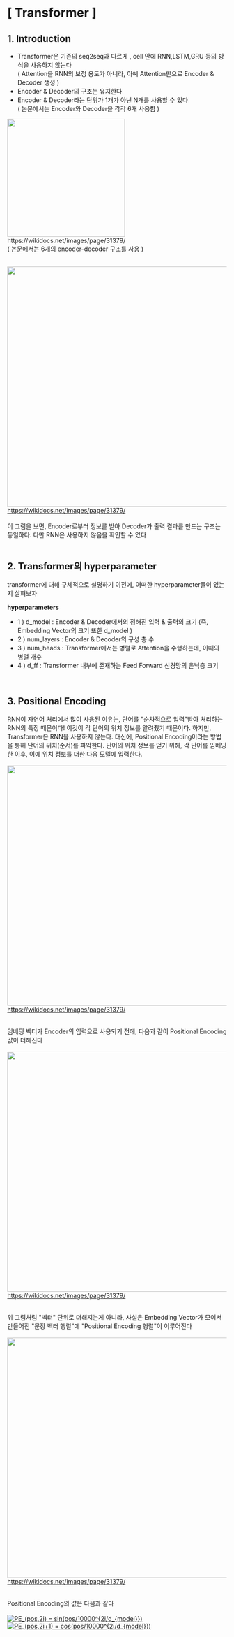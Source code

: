 # [ Transformer ]

## 1. Introduction
- Transformer은 기존의 seq2seq과 다르게 , cell 안에 RNN,LSTM,GRU 등의 방식을 사용하지 않는다 </br>
  ( Attention을 RNN의 보정 용도가 아니라, 아예 Attention만으로 Encoder & Decoder 생성 )
- Encoder & Decoder의 구조는 유지한다
- Encoder & Decoder라는 단위가 1개가 아닌 N개를 사용할 수 있다 </br>
  ( 논문에서는 Encoder와 Decoder을 각각 6개 사용함 )

<img src="https://wikidocs.net/images/page/31379/transformer2.PNG" width="270" />
https://wikidocs.net/images/page/31379/ </br>
( 논문에서는 6개의 encoder-decoder 구조를 사용 )
</br>
</br>

<img src="https://wikidocs.net/images/page/31379/transformer4_final_final_final.PNG" width="550" /> </br>
https://wikidocs.net/images/page/31379/</br>
</br>
이 그림을 보면, Encoder로부터 정보를 받아 Decoder가 출력 결과를 만드는 구조는 동일하다. 다만 RNN은 사용하지 않음을 확인할 수 있다
</br>
</br>

## 2. Transformer의 hyperparameter
transformer에 대해 구체적으로 설명하기 이전에, 어떠한 hyperparameter들이 있는지 살펴보자

**hyperparameters**
- 1 ) d_model : Encoder & Decoder에서의 정해진 입력 & 출력의 크기 (즉, Embedding Vector의 크기 또한 d_model )
- 2 ) num_layers : Encoder & Decoder의 구성 층 수
- 3 ) num_heads : Transformer에서는 병렬로 Attention을 수행하는데, 이때의 병렬 개수
- 4 ) d_ff : Transformer 내부에 존재하는 Feed Forward 신경망의 은닉층 크기
</br>

## 3. Positional Encoding
RNN이 자연어 처리에서 많이 사용된 이유는, 단어를 "순차적으로 입력"받아 처리하는 RNN의 특징 때문이다! 
이것이 각 단어의 위치 정보를 알려줬기 때문이다. 하지만, Transformer은 RNN을 사용하지 않는다. 
대신에, Positional Encoding이라는 방법을 통해 단어의 위치(순서)를 파악한다. 
단어의 위치 정보를 얻기 위해, 각 단어를 임베딩 한 이후, 이에 위치 정보를 더한 다음 모델에 입력한다.
</br>
</br>
<img src="https://wikidocs.net/images/page/31379/transformer5_final_final.PNG" width="550" /> </br>
https://wikidocs.net/images/page/31379/
</br>
</br>

임베딩 벡터가 Encoder의 입력으로 사용되기 전에, 다음과 같이 Positional Encoding값이 더해진다
</br>
</br>
<img src="https://wikidocs.net/images/page/31379/transformer6_final.PNG" width="550" /> </br>
https://wikidocs.net/images/page/31379/
</br>
</br>

위 그림처럼 "벡터" 단위로 더해지는게 아니라, 사실은 Embedding Vector가 모여서 만들어진 "문장 벡터 행렬"에
"Positional Encoding 행렬"이 이루어진다
</br>
</br>
<img src="https://wikidocs.net/images/page/31379/transformer6_final.PNG" width="550" /> </br>
https://wikidocs.net/images/page/31379/
</br>
</br>

Positional Encoding의 값은 다음과 같다
</br>
</br>
<a href="https://www.codecogs.com/eqnedit.php?latex=PE_(pos,2i)&space;=&space;sin(pos/10000^{2i/d_{model}})" target="_blank"><img src="https://latex.codecogs.com/gif.latex?PE_(pos,2i)&space;=&space;sin(pos/10000^{2i/d_{model}})" title="PE_(pos,2i) = sin(pos/10000^{2i/d_{model}})" /></a>
</br>
<a href="https://www.codecogs.com/eqnedit.php?latex=PE_(pos,2i&plus;1)&space;=&space;cos(pos/10000^{2i/d_{model}})" target="_blank"><img src="https://latex.codecogs.com/gif.latex?PE_(pos,2i&plus;1)&space;=&space;cos(pos/10000^{2i/d_{model}})" title="PE_(pos,2i+1) = cos(pos/10000^{2i/d_{model}})" /></a>
</br>
